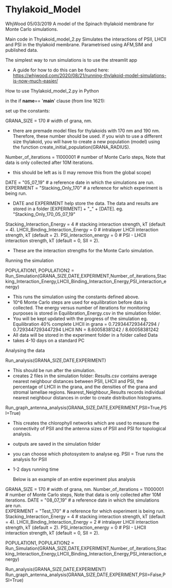 # Thylakoid_Model
WhjWood 05/03/2019
A model of the Spinach thylakoid membrane for Monte Carlo simulations.

Main code in Thylakoid_model_2.py
Simulates the interactions of PSII, LHCII and PSI in the thylakoid membrane.
Parametrised using AFM,SIM and published data.

The simplest way to run simulations is to use the streamlit app

- A guide for how to do this can be found here:
https://whjwood.com/2020/08/21/running-thylakoid-model-simulations-is-now-much-easier/

 How to use Thylakoid_model_2.py in Python

in the if __name__== '__main__' clause (from line 1621):

set up the constants:

GRANA_SIZE = 170 # width of grana, nm.
- there are premade model files for thylakoids with 170 nm and 190 nm. Therefore, these number should be used.
if you wish to use a different size thylakoid, you will have to create a new population (model) using the function create_initial_population(GRANA_RADIUS).

Number_of_iterations = 11000001 # number of Monte Carlo steps, Note that data is only collected after 10M iterations.
- this should be left as is (I may remove this from the global scope)

DATE = "05_07_19"  # a reference date in which the simulations are run.
EXPERIMENT = "Stacking_Only_170"   # a reference for which experiment is being run.
- DATE and EXPERIMENT help store the data. The data and results are stored in a folder [EXPERIMENT] + "_" + [DATE].
eg. "Stacking_Only_170_05_07_19"

Stacking_Interaction_Energy = 4 # stacking interaction strength, kT (default = 4).
LHCII_Binding_Interaction_Energy = 0 # intralayer LHCII interaction strength, kT (default = 2).
PSI_interaction_energy = 0 # PSI - LHCII interaction strength, kT (default = 0, SII = 2).

- These are the interaction strengths for the Monte Carlo simulation.


Running the simulation

POPULATION1, POPULATION2 = Run_Simulation(GRANA_SIZE,DATE,EXPERIMENT,Number_of_iterations,Stacking_Interaction_Energy,LHCII_Binding_Interaction_Energy,PSI_interaction_energy)
- This runs the simulation using the constants defined above.
- 10^6 Monte Carlo steps are used for equilibration before data is collected. The energy versus number of iterations for monitoring purposes is stored in Equilibration_Energy.csv in the simulation folder.
- You will be kept updated with the progress of the simulation eg.
Equilibration 40% complete
 LHCII in grana =  0.7293447293447294 / 0.7293447293447294
 LHCII NN =  8.60058381242 / 8.60058381242
- All data will be stored in the experiment folder in a folder called Data
- takes 4-10 days on a standard PC


Analysing the data

Run_analysis(GRANA_SIZE,DATE,EXPERIMENT)
- This should be run after the simulation.
- creates 2 files in the simulation folder: Results.csv contains average nearest neighbour distances between PSII, LHCII and PSI, the percentage of LHCII in the grana, and the densities of the grana and stromal lamellae regions. 
Nearest_Neighbour_Results records individual nearest neighbour distances in order to create distribution histograms.

Run_graph_antenna_analysis(GRANA_SIZE,DATE,EXPERIMENT,PSII=True,PSI=True)
- This creates the chlorophyll networks which are used to measure the connectivity of PSII and the antenna sizes of PSII and PSI for topological analysis.
- outputs are saved in the simulation folder
- you can choose which photosystem to analyse eg. PSII = True runs the analysis for PSII
- 1-2 days running time



   Below is an example of an entire experiment plus analysis

GRANA_SIZE = 170 # width of grana, nm.
Number_of_iterations = 11000001 # number of Monte Carlo steps, Note that data is only collected after 10M iterations.
DATE = "08_07_19"  # a reference date in which the simulations are run.  
EXPERIMENT = "Test_170"   # a reference for which experiment is being run.
Stacking_Interaction_Energy = 4 # stacking interaction strength, kT (default = 4).
LHCII_Binding_Interaction_Energy = 2 # intralayer LHCII interaction strength, kT (default = 2).
PSI_interaction_energy = 0 # PSI - LHCII interaction strength, kT (default = 0, SII = 2).

POPULATION1, POPULATION2 = Run_Simulation(GRANA_SIZE,DATE,EXPERIMENT,Number_of_iterations,Stacking_Interaction_Energy,LHCII_Binding_Interaction_Energy,PSI_interaction_energy)

Run_analysis(GRANA_SIZE,DATE,EXPERIMENT)
Run_graph_antenna_analysis(GRANA_SIZE,DATE,EXPERIMENT,PSII=False,PSI=True)




